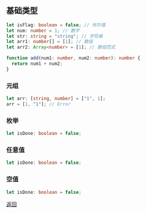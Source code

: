 ## 基础类型

```ts
let isFlag: boolean = false; // 布尔值
let num: number = 1; // 数字
let str: string = "string"; // 字符串
let arr1: number[] = [1]; // 数组
let arr2: Array<number> = [1]; // 数组范式

function add(num1: number, num2: number): number {
  return num1 + num2;
}
```

### 元组

```ts
let arr: [string, number] = ["1", 1];
arr = [1, "1"]; // Error
```

### 枚举

```ts
let isDone: boolean = false;
```

### 任意值

```ts
let isDone: boolean = false;
```

### 空值

```ts
let isDone: boolean = false;
```

<a href="javascript:history.back()" class="button">返回</a>
